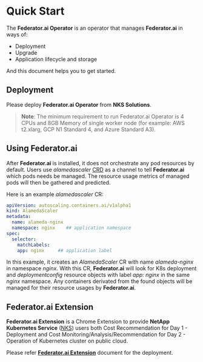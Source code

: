 # Quick Start

The **Federator.ai Operator** is an operator that manages **Federator.ai** in ways of:
- Deployment
- Upgrade
- Application lifecycle and storage

And this document helps you to get started.




## Deployment

Please deploy **Federator.ai Operator** from **NKS Solutions**.

> **Note**: The minimum requirement to run Federator.ai Operator is 4 CPUs and 8GB Memory of single worker node (for example: AWS t2.xlarg, GCP N1 Standard 4, and Azure Standard A3). 


## Using Federator.ai

After **Federator.ai** is installed, it does not orchestrate any pod resources by default. Users use _alamedascaler_ [CRD](https://kubernetes.io/docs/concepts/extend-kubernetes/api-extension/custom-resources/) as a channel to tell **Federator.ai** which pods needs be managed. The resource usage metrics of managed pods will then be gathered and predicted.

Here is an example _alamedascaler_ CR:

```alamedaautoscaler.yaml
apiVersion: autoscaling.containers.ai/v1alpha1
kind: AlamedaScaler
metadata:
  name: alameda-nginx
  namespace: nginx    ## application namespace
spec:
  selector:
    matchLabels:
    app: nginx     ## application label
```



In this example, it creates an _AlamedaScaler_ CR with name _alameda-nginx_ in namespace _nginx_. With this CR, **Federator.ai** will look for K8s deployment and _deploymentconfig_ resource objects with label _app: nginx_ in the same _nginx_ namespace. Any containers derivated from the found objects will be managed for their resource usages by **Federator.ai**.



## Federator.ai Extension

**Federator.ai Extension** is a Chrome Extension to provide **NetApp Kubernetes Service** ([NKS](https://nks.netapp.io)) users both Cost Recommendation for Day 1 - Deployment and Cost Monitoring/Analysis/Recommendation for Day 2 - Operation of Kubernetes cluster on public cloud.

Please refer [**Federator.ai Extension**](https://github.com/containers-ai/federatorai-extension) document for the deployment.
